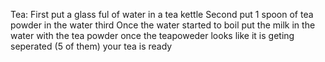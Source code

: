 Tea:
First put a glass ful of water in a tea kettle 
Second put 1 spoon of tea powder in the water 
third Once the water  started to boil  put the milk in the water with the tea powder
once the teapoweder looks like it is geting seperated (5 of them)
your tea is ready